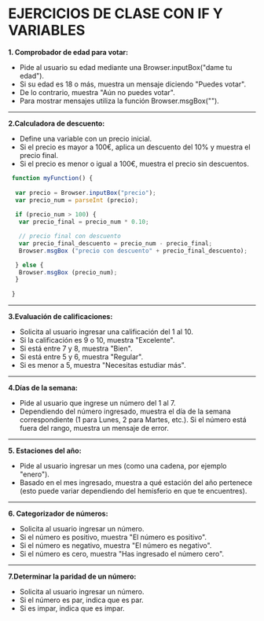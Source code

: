 # EJERCICIOS DE CLASE CON IF Y VARIABLES

**1. Comprobador de edad para votar:**

  * Pide al usuario su edad mediante una Browser.inputBox("dame tu edad").
  * Si su edad es 18 o más, muestra un mensaje diciendo "Puedes votar".
  * De lo contrario, muestra "Aún no puedes votar".
  * Para mostrar mensajes utiliza la función Browser.msgBox("").
---

**2.Calculadora de descuento:**

* Define una variable con un precio inicial.
* Si el precio es mayor a 100€, aplica un descuento del 10% y muestra el precio final.
* Si el precio es menor o igual a 100€, muestra el precio sin descuentos.

``` javascript
 function myFunction() {
  
  var precio = Browser.inputBox("precio");
  var precio_num = parseInt (precio);
 
  if (precio_num > 100) {
   var precio_final = precio_num * 0.10;

   // precio final con descuento
   var precio_final_descuento = precio_num - precio_final;
   Browser.msgBox ("precio con descuento" + precio_final_descuento);

  } else {
   Browser.msgBox (precio_num);
  }
   
 }
```
---

**3.Evaluación de calificaciones:**

* Solicita al usuario ingresar una calificación del 1 al 10.
* Si la calificación es 9 o 10, muestra "Excelente".
* Si está entre 7 y 8, muestra "Bien".
* Si está entre 5 y 6, muestra "Regular".
* Si es menor a 5, muestra "Necesitas estudiar más".
---

**4.Días de la semana:**

* Pide al usuario que ingrese un número del 1 al 7.
* Dependiendo del número ingresado, muestra el día de la semana correspondiente (1 para Lunes, 2 para Martes, etc.). Si el número está fuera del rango, muestra un mensaje de error.
---

**5. Estaciones del año:**

* Pide al usuario ingresar un mes (como una cadena, por ejemplo "enero").
* Basado en el mes ingresado, muestra a qué estación del año pertenece (esto puede variar dependiendo del hemisferio en que te encuentres).

---
**6. Categorizador de números:**

* Solicita al usuario ingresar un número.
* Si el número es positivo, muestra "El número es positivo".
* Si el número es negativo, muestra "El número es negativo".
* Si el número es cero, muestra "Has ingresado el número cero".

---
**7.Determinar la paridad de un número:**

* Solicita al usuario ingresar un número.
* Si el número es par, indica que es par.
* Si es impar, indica que es impar.
